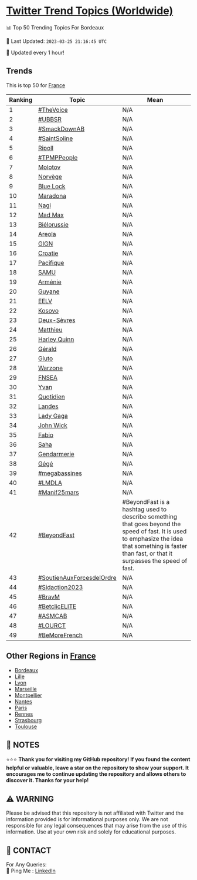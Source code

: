 [Twitter Trend Topics (Worldwide)](https://github.com/ErcinDedeoglu/Twitter-Trend-Topics)
==========


📊 Top 50 Trending Topics For Bordeaux

📆 Last Updated: `2023-03-25 21:16:45 UTC`

🔧 Updated every 1 hour!


## Trends

This is top 50 for [France](</France>)

| Ranking | Topic | Mean |
| ------- | ------------ | ------------ |
| 1 | [#TheVoice](http://twitter.com/search?q=%23TheVoice) | N/A |
| 2 | [#UBBSR](http://twitter.com/search?q=%23UBBSR) | N/A |
| 3 | [#SmackDownAB](http://twitter.com/search?q=%23SmackDownAB) | N/A |
| 4 | [#SaintSoline](http://twitter.com/search?q=%23SaintSoline) | N/A |
| 5 | [Ripoll](http://twitter.com/search?q=Ripoll) | N/A |
| 6 | [#TPMPPeople](http://twitter.com/search?q=%23TPMPPeople) | N/A |
| 7 | [Molotov](http://twitter.com/search?q=Molotov) | N/A |
| 8 | [Norvège](http://twitter.com/search?q=Norv%c3%a8ge) | N/A |
| 9 | [Blue Lock](http://twitter.com/search?q=Blue+Lock) | N/A |
| 10 | [Maradona](http://twitter.com/search?q=Maradona) | N/A |
| 11 | [Nagi](http://twitter.com/search?q=Nagi) | N/A |
| 12 | [Mad Max](http://twitter.com/search?q=Mad+Max) | N/A |
| 13 | [Biélorussie](http://twitter.com/search?q=Bi%c3%a9lorussie) | N/A |
| 14 | [Areola](http://twitter.com/search?q=Areola) | N/A |
| 15 | [GIGN](http://twitter.com/search?q=GIGN) | N/A |
| 16 | [Croatie](http://twitter.com/search?q=Croatie) | N/A |
| 17 | [Pacifique](http://twitter.com/search?q=Pacifique) | N/A |
| 18 | [SAMU](http://twitter.com/search?q=SAMU) | N/A |
| 19 | [Arménie](http://twitter.com/search?q=Arm%c3%a9nie) | N/A |
| 20 | [Guyane](http://twitter.com/search?q=Guyane) | N/A |
| 21 | [EELV](http://twitter.com/search?q=EELV) | N/A |
| 22 | [Kosovo](http://twitter.com/search?q=Kosovo) | N/A |
| 23 | [Deux-Sèvres](http://twitter.com/search?q=Deux-S%c3%a8vres) | N/A |
| 24 | [Matthieu](http://twitter.com/search?q=Matthieu) | N/A |
| 25 | [Harley Quinn](http://twitter.com/search?q=Harley+Quinn) | N/A |
| 26 | [Gérald](http://twitter.com/search?q=G%c3%a9rald) | N/A |
| 27 | [Gluto](http://twitter.com/search?q=Gluto) | N/A |
| 28 | [Warzone](http://twitter.com/search?q=Warzone) | N/A |
| 29 | [FNSEA](http://twitter.com/search?q=FNSEA) | N/A |
| 30 | [Yvan](http://twitter.com/search?q=Yvan) | N/A |
| 31 | [Quotidien](http://twitter.com/search?q=Quotidien) | N/A |
| 32 | [Landes](http://twitter.com/search?q=Landes) | N/A |
| 33 | [Lady Gaga](http://twitter.com/search?q=Lady+Gaga) | N/A |
| 34 | [John Wick](http://twitter.com/search?q=John+Wick) | N/A |
| 35 | [Fabio](http://twitter.com/search?q=Fabio) | N/A |
| 36 | [Saha](http://twitter.com/search?q=Saha) | N/A |
| 37 | [Gendarmerie](http://twitter.com/search?q=Gendarmerie) | N/A |
| 38 | [Gégé](http://twitter.com/search?q=G%c3%a9g%c3%a9) | N/A |
| 39 | [#megabassines](http://twitter.com/search?q=%23megabassines) | N/A |
| 40 | [#LMDLA](http://twitter.com/search?q=%23LMDLA) | N/A |
| 41 | [#Manif25mars](http://twitter.com/search?q=%23Manif25mars) | N/A |
| 42 | [#BeyondFast](http://twitter.com/search?q=%23BeyondFast) | #BeyondFast is a hashtag used to describe something that goes beyond the speed of fast. It is used to emphasize the idea that something is faster than fast, or that it surpasses the speed of fast. |
| 43 | [#SoutienAuxForcesdelOrdre](http://twitter.com/search?q=%23SoutienAuxForcesdelOrdre) | N/A |
| 44 | [#Sidaction2023](http://twitter.com/search?q=%23Sidaction2023) | N/A |
| 45 | [#BravM](http://twitter.com/search?q=%23BravM) | N/A |
| 46 | [#BetclicELITE](http://twitter.com/search?q=%23BetclicELITE) | N/A |
| 47 | [#ASMCAB](http://twitter.com/search?q=%23ASMCAB) | N/A |
| 48 | [#LOURCT](http://twitter.com/search?q=%23LOURCT) | N/A |
| 49 | [#BeMoreFrench](http://twitter.com/search?q=%23BeMoreFrench) | N/A |



## Other Regions in [France](</France>)

* [Bordeaux](</France/Bordeaux.md>)
* [Lille](</France/Lille.md>)
* [Lyon](</France/Lyon.md>)
* [Marseille](</France/Marseille.md>)
* [Montpellier](</France/Montpellier.md>)
* [Nantes](</France/Nantes.md>)
* [Paris](</France/Paris.md>)
* [Rennes](</France/Rennes.md>)
* [Strasbourg](</France/Strasbourg.md>)
* [Toulouse](</France/Toulouse.md>)



## 📝 NOTES

⭐⭐⭐ **Thank you for visiting my GitHub repository! If you found the content helpful or valuable, leave a star on the repository to show your support. It encourages me to continue updating the repository and allows others to discover it. Thanks for your help!**


## ⚠️ WARNING

Please be advised that this repository is not affiliated with Twitter and the information provided is for informational purposes only. We are not responsible for any legal consequences that may arise from the use of this information. Use at your own risk and solely for educational purposes.


## 📨 CONTACT

 For Any Queries:  
            🏓 Ping Me : [LinkedIn](https://www.linkedin.com/in/ercindedeoglu/)
